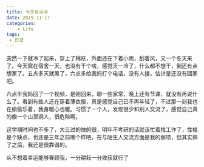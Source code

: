 ```yaml
---
title: 今天有点冷
date: 2019-11-17
categories:
    - Life
tags:
 - 日记
---
```

突然一下就冷了起来，穿上了棉袄，外面还在下着小雨，刮着风，又一个冬天来了。今天窝在宿舍一天，也没有干个啥，感觉天一冷了，什么都不想干，倒还有点想家了。五点多天就黑了，六点多给我妈打个电话，没有人接，估计是还没有回家吧。

六点半我妈回了一个视频，是刚回来，聊一些家常，晚上还有节课，就没有再说什么了。看到有些人还在穿着薄衣服，真是感觉自己已不再年轻了，不过那一刻我也在偷偷乐着，我身暖心也暖。习惯了一个人，发现很少和别人交流了，感觉自己真的像一个山顶洞人，很危险啊。

这学期时间也不多了，大三过的快的很，明年不考研的话就该忙着找工作了，性格是个缺点，也还是三年之前哪个样吧，在与陌生人交流方面是我的弱项，但其实熟了之后，我还是很靠谱的。

从不想着幸运能够眷顾我，一分耕耘一分收获就行了